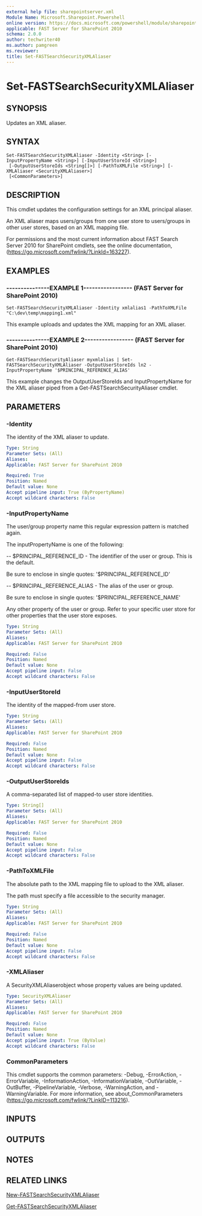 ```yaml
---
external help file: sharepointserver.xml
Module Name: Microsoft.Sharepoint.Powershell
online version: https://docs.microsoft.com/powershell/module/sharepoint-server/set-fastsearchsecurityxmlaliaser
applicable: FAST Server for SharePoint 2010
schema: 2.0.0
author: techwriter40
ms.author: pamgreen
ms.reviewer:
title: Set-FASTSearchSecurityXMLAliaser
---
```


# Set-FASTSearchSecurityXMLAliaser

## SYNOPSIS
Updates an XML aliaser.

## SYNTAX

```
Set-FASTSearchSecurityXMLAliaser -Identity <String> [-InputPropertyName <String>] [-InputUserStoreId <String>]
 [-OutputUserStoreIds <String[]>] [-PathToXMLFile <String>] [-XMLAliaser <SecurityXMLAliaser>]
 [<CommonParameters>]
```

## DESCRIPTION
This cmdlet updates the configuration settings for an XML principal aliaser.

An XML aliaser maps users/groups from one user store to users/groups in other user stores, based on an XML mapping file.

For permissions and the most current information about FAST Search Server 2010 for SharePoint cmdlets, see the online documentation, (https://go.microsoft.com/fwlink/?LinkId=163227).

## EXAMPLES

### ---------------EXAMPLE 1----------------- (FAST Server for SharePoint 2010)
```
Set-FASTSearchSecurityXMLAliaser -Identity xmlalias1 -PathToXMLFile "C:\dev\temp\mapping1.xml"
```

This example uploads and updates the XML mapping for an XML aliaser.

### ---------------EXAMPLE 2----------------- (FAST Server for SharePoint 2010)
```
Get-FASTSearchSecurityAliaser myxmlalias | Set-FASTSearchSecurityXMLAliaser -OutputUserStoreIds ln2 -InputPropertyName '$PRINCIPAL_REFERENCE_ALIAS'
```

This example changes the OutputUserStoreIds and InputPropertyName for the XML aliaser piped from a Get-FASTSearchSecurityAliaser cmdlet.

## PARAMETERS

### -Identity
The identity of the XML aliaser to update.

```yaml
Type: String
Parameter Sets: (All)
Aliases: 
Applicable: FAST Server for SharePoint 2010

Required: True
Position: Named
Default value: None
Accept pipeline input: True (ByPropertyName)
Accept wildcard characters: False
```

### -InputPropertyName
The user/group property name this regular expression pattern is matched again.

The inputPropertyName is one of the following:

-- $PRINCIPAL_REFERENCE_ID - The identifier of the user or group. This is the default.

Be sure to enclose in single quotes: '$PRINCIPAL_REFERENCE_ID'

-- $PRINCIPAL_REFERENCE_ALIAS - The alias of the user or group.

Be sure to enclose in single quotes: '$PRINCIPAL_REFERENCE_NAME'

Any other property of the user or group.
Refer to your specific user store for other properties that the user store exposes.

```yaml
Type: String
Parameter Sets: (All)
Aliases: 
Applicable: FAST Server for SharePoint 2010

Required: False
Position: Named
Default value: None
Accept pipeline input: False
Accept wildcard characters: False
```

### -InputUserStoreId
The identity of the mapped-from user store.

```yaml
Type: String
Parameter Sets: (All)
Aliases: 
Applicable: FAST Server for SharePoint 2010

Required: False
Position: Named
Default value: None
Accept pipeline input: False
Accept wildcard characters: False
```

### -OutputUserStoreIds
A comma-separated list of mapped-to user store identities.

```yaml
Type: String[]
Parameter Sets: (All)
Aliases: 
Applicable: FAST Server for SharePoint 2010

Required: False
Position: Named
Default value: None
Accept pipeline input: False
Accept wildcard characters: False
```

### -PathToXMLFile
The absolute path to the XML mapping file to upload to the XML aliaser.

The path must specify a file accessible to the security manager.

```yaml
Type: String
Parameter Sets: (All)
Aliases: 
Applicable: FAST Server for SharePoint 2010

Required: False
Position: Named
Default value: None
Accept pipeline input: False
Accept wildcard characters: False
```

### -XMLAliaser
A SecurityXMLAliaserobject whose property values are being updated.

```yaml
Type: SecurityXMLAliaser
Parameter Sets: (All)
Aliases: 
Applicable: FAST Server for SharePoint 2010

Required: False
Position: Named
Default value: None
Accept pipeline input: True (ByValue)
Accept wildcard characters: False
```

### CommonParameters
This cmdlet supports the common parameters: -Debug, -ErrorAction, -ErrorVariable, -InformationAction, -InformationVariable, -OutVariable, -OutBuffer, -PipelineVariable, -Verbose, -WarningAction, and -WarningVariable. For more information, see about_CommonParameters (https://go.microsoft.com/fwlink/?LinkID=113216).

## INPUTS

## OUTPUTS

## NOTES

## RELATED LINKS

[New-FASTSearchSecurityXMLAliaser](New-FASTSearchSecurityXMLAliaser.md)

[Get-FASTSearchSecurityXMLAliaser](Get-FASTSearchSecurityXMLAliaser.md)

